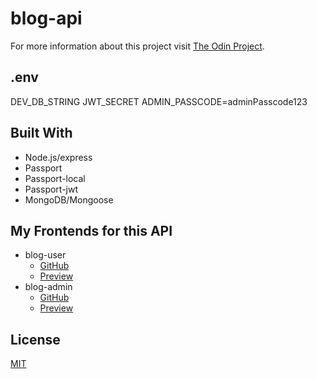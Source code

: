 # blog-api

For more information about this project visit [The Odin Project](https://www.theodinproject.com/lessons/blog-api).

## .env

DEV_DB_STRING
JWT_SECRET
ADMIN_PASSCODE=adminPasscode123

## Built With

- Node.js/express
- Passport
- Passport-local
- Passport-jwt
- MongoDB/Mongoose

## My Frontends for this API

- blog-user
  - [GitHub](https://github.com/MERatio/blog-user)
  - [Preview](https://meratio.github.io/blog-user)
- blog-admin
  - [GitHub](https://github.com/MERatio/blog-admin)
  - [Preview](https://meratio.github.io/blog-admin)

## License

[MIT](https://github.com/MERatio/blog-api/blob/master/LICENSE)
